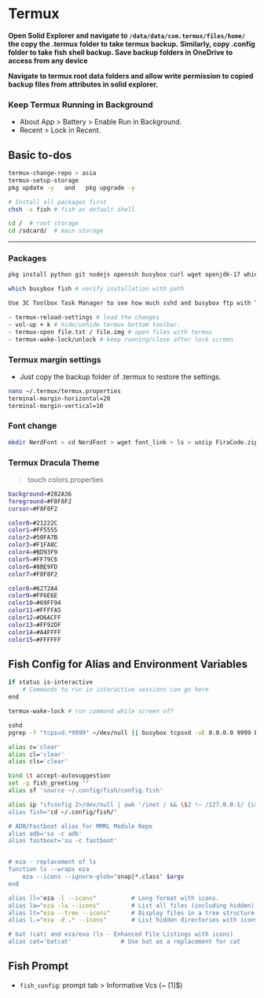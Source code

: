 # Termux

**Open Solid Explorer and navigate to `/data/data/com.termux/files/home/` the copy the .termux folder to take termux backup.**
**Similarly, copy .config folder to take fish shell backup. Save backup folders in OneDrive to access from any device**

**Navigate to termux root data folders and allow write permission to copied backup files from attributes in solid explorer.**

### Keep Termux Running in Background
- About App > Battery > Enable Run in Background.
- Recent > Lock in Recent.

## Basic to-dos

```bash
termux-change-repo > asia
termux-setup-storage
pkg update -y   and   pkg upgrade -y

# Install all packages first
chsh -s fish # fish as default shell 

cd /  # root storage 
cd /sdcard/  # main storage
```

___

### Packages

```bash
pkg install python git nodejs openssh busybox curl wget openjdk-17 which fish eza bat tree -y # alias cat = bat

which busybox fish # verify installation with path

Use 3C Toolbox Task Manager to see how much sshd and busybox ftp with Termux is consuming CPU.
```


```bash
- termux-reload-settings # load the changes
- vol-up + k # hide/unhide termux bottom toolbar.
- termux-open file.txt / file.img # open files with termux
- termux-wake-lock/unlock # keep running/close after lock screen 
```

### Termux margin settings

- Just copy the backup folder of .termux to restore the settings.

```bash
nano ~/.termux/termux.properties
terminal-margin-horizontal=20
terminal-margin-vertical=10
```

### Font change

```bash
mkdir NerdFont > cd NerdFont > wget font_link > ls > unzip FiraCode.zip > rename mv font.ttf ~/.termux
```

### Termux Dracula Theme

>touch colors.properties

```bash
background=#282A36
foreground=#F8F8F2
cursor=#F8F8F2

color0=#21222C
color1=#FF5555
color2=#50FA7B
color3=#F1FA8C
color4=#BD93F9
color5=#FF79C6
color6=#8BE9FD
color7=#F8F8F2

color8=#6272A4
color9=#FF6E6E
color10=#69FF94
color11=#FFFFA5
color12=#D6ACFF
color13=#FF92DF
color14=#A4FFFF
color15=#FFFFFF
```

## Fish Config for Alias and Environment Variables

```bash
if status is-interactive
    # Commands to run in interactive sessions can go here
end

termux-wake-lock # run command while screen off

sshd
pgrep -f "tcpsvd.*9999" >/dev/null || busybox tcpsvd -vE 0.0.0.0 9999 busybox ftpd -w /sdcard &  # & - run in background (for any foreground tasks)

alias c='clear'
alias cl='clear'
alias cls='clear'

bind \t accept-autosuggestion
set -g fish_greeting ""
alias sf 'source ~/.config/fish/config.fish'

alias ip "ifconfig 2>/dev/null | awk '/inet / && \$2 !~ /127.0.0.1/ {i>
alias fish="cd ~/.config/fish/"

# ADB/Fastboot alias for MMRL Module Repo
alias adb='su -c adb'
alias fastboot='su -c fastboot'


# eza - replacement of ls
function ls --wraps eza
    eza --icons --ignore-glob="snap|*.class" $argv
end

alias ll="eza -l --icons"          # Long format with icons.
alias la="eza -la --icons"         # List all files (including hidden) with icons.
alias lt="eza --tree --icons"      # Display files in a tree structure with icons.
alias l.="eza -d .* --icons"       # List hidden directories with icons.

# bat (cat) and eza/exa (ls - Enhanced File Listings with icons)
alias cat='batcat'              # Use bat as a replacement for cat

```

## Fish Prompt
- `fish_config`: prompt tab > Informative Vcs (~ [1]$)

